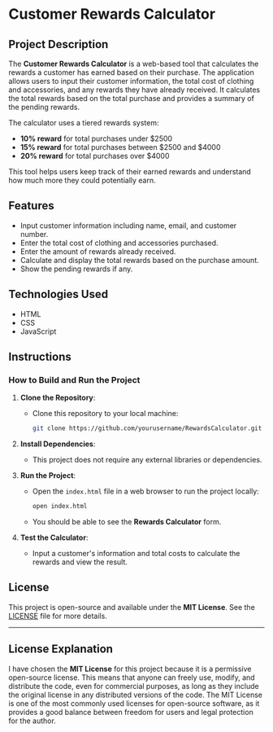 # Customer Rewards Calculator

## Project Description

The **Customer Rewards Calculator** is a web-based tool that calculates the rewards a customer has earned based on their purchase. The application allows users to input their customer information, the total cost of clothing and accessories, and any rewards they have already received. It calculates the total rewards based on the total purchase and provides a summary of the pending rewards.

The calculator uses a tiered rewards system:
- **10% reward** for total purchases under $2500
- **15% reward** for total purchases between $2500 and $4000
- **20% reward** for total purchases over $4000

This tool helps users keep track of their earned rewards and understand how much more they could potentially earn.

## Features

- Input customer information including name, email, and customer number.
- Enter the total cost of clothing and accessories purchased.
- Enter the amount of rewards already received.
- Calculate and display the total rewards based on the purchase amount.
- Show the pending rewards if any.

## Technologies Used

- HTML
- CSS
- JavaScript

## Instructions

### How to Build and Run the Project

1. **Clone the Repository**:
   - Clone this repository to your local machine:
     ```bash
     git clone https://github.com/yourusername/RewardsCalculator.git
     ```

2. **Install Dependencies**:
   - This project does not require any external libraries or dependencies.

3. **Run the Project**:
   - Open the `index.html` file in a web browser to run the project locally:
     ```bash
     open index.html
     ```
   - You should be able to see the **Rewards Calculator** form.

4. **Test the Calculator**:
   - Input a customer's information and total costs to calculate the rewards and view the result.
## License

This project is open-source and available under the **MIT License**. See the [LICENSE](LICENSE) file for more details.

---

## License Explanation

I have chosen the **MIT License** for this project because it is a permissive open-source license. This means that anyone can freely use, modify, and distribute the code, even for commercial purposes, as long as they include the original license in any distributed versions of the code. The MIT License is one of the most commonly used licenses for open-source software, as it provides a good balance between freedom for users and legal protection for the author.


